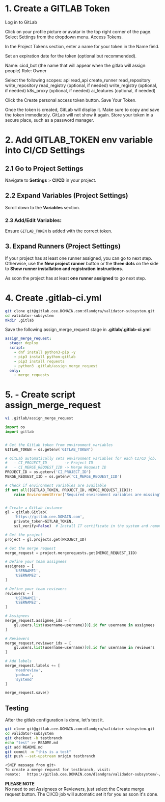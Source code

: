 # 1. Create a GITLAB Token

Log in to GitLab

Click on your profile picture or avatar in the top right corner of the page. Select Settings from the dropdown menu. Access Tokens.

In the Project Tokens section, enter a name for your token in the Name field.

Set an expiration date for the token (optional but recommended).

Name: cicd_bot (the name that will appear when the gitlab will assign people)
Role: Owner

Select the following scopes:
api
read_api
create_runner
read_repository
write_repository
read_registry (optional, if needed)
write_registry (optional, if needed)
k8s_proxy (optional, if needed)
ai_features (optional, if needed)

Click the Create personal access token button.
Save Your Token.

Once the token is created, GitLab will display it. Make sure to copy and save the token immediately. GitLab will not show it again.
Store your token in a secure place, such as a password manager.

# 2. Add GITLAB_TOKEN env variable into CI/CD Settings

## 2.1 Go to Project Settings
Navigate to **Settings** > **CI/CD** in your project.

## 2.2 Expand Variables (Project Settings)
Scroll down to the **Variables** section.

### 2.3 Add/Edit Variables:
Ensure `GITLAB_TOKEN` is added with the correct token.

## 3. Expand Runners (Project Settings)
If your project has at least one runner assigned, you can go to next step. Otherwise, use the **New project runner** button or the **three dots** on the side to **Show runner installation and registration instructions**.

As soon the project has at least **one runner assigned** to go next step.

# 4. Create .gitlab-ci.yml

```sh
git clone git@gitlab.cee.DOMAIN.com:dlandgra/validator-subsystem.git
cd validator-subsystem
mkdir .gitlab
```

Save the following assign_merge_request stage in **.gitlab/.gitlab-ci.yml** 
```yaml
assign_merge_request:
  stage: deploy
  script:
    - dnf install python3-pip -y
    - pip3 install python-gitlab
    - pip3 install requests
    - python3 .gitlab/assign_merge_request
  only:
    - merge_requests
```

# 5. - Create script assign_merge_request

```sh
vi .gitlab/assign_merge_request
```

```python
import os
import gitlab


# Get the GitLab token from environment variables
GITLAB_TOKEN = os.getenv('GITLAB_TOKEN')

# GitLab automatically sets environment variables for each CI/CD job.
#   - CI_PROJECT_ID        -> Project ID
#   - CI_MERGE_REQUEST_IID -> Merge Request ID
PROJECT_ID = os.getenv('CI_PROJECT_ID')
MERGE_REQUEST_IID = os.getenv('CI_MERGE_REQUEST_IID')

# Check if environment variables are available
if not all([GITLAB_TOKEN, PROJECT_ID, MERGE_REQUEST_IID]):
    raise EnvironmentError("Required environment variables are missing")


# Create a GitLab instance
gl = gitlab.Gitlab(
    'https://gitlab.cee.DOMAIN.com',
    private_token=GITLAB_TOKEN,
    ssl_verify=False)  # Install IT certificate in the system and remove this line

# Get the project
project = gl.projects.get(PROJECT_ID)

# Get the merge request
merge_request = project.mergerequests.get(MERGE_REQUEST_IID)

# Define your team assignees
assignees = [
    'USERNAME1',
    'USERNAME2',
]

# Define your team reviewers
reviewers = [
    'USERNAME1',
    'USERNAME2',
]

# Assignees
merge_request.assignee_ids = [
    gl.users.list(username=username)[0].id for username in assignees
]

# Reviewers
merge_request.reviewer_ids = [
    gl.users.list(username=username)[0].id for username in reviewers
]

# Add labels
merge_request.labels += [
    'needreview',
    'podman',
    'systemd'
]

merge_request.save()
```


## Testing

After the gitlab configuration is done, let's test it.

```bash
git clone git@gitlab.cee.DOMAIN.com:dlandgra/validator-subsystem.git
cd validator-subsystem
git checkout -b testbranch
echo "test" >> README.md
git add README.md
git commit -m "this is a test" 
git push --set-upstream origin testbranch

<SNIP message from git>
To create a merge request for testbranch, visit:
remote:   https://gitlab.cee.DOMAIN.com/dlandgra/validador-subsystem/-/merge_requests/new?merge_request%5Bsource_branch%5D=testbranch
```

**PLEASE NOTE**  
No need to set Assignees or Reviewers, just select the Create merge request button. The CI/CD job will automatic set it for you as soon it's done.
